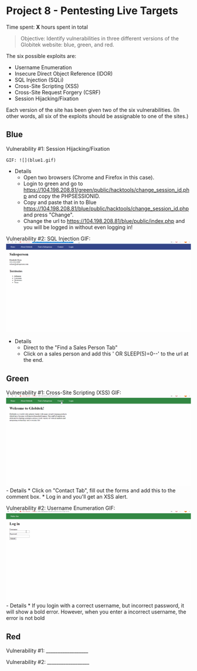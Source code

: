 # Project 8 - Pentesting Live Targets

Time spent: **X** hours spent in total

> Objective: Identify vulnerabilities in three different versions of the Globitek website: blue, green, and red.

The six possible exploits are:
* Username Enumeration
* Insecure Direct Object Reference (IDOR)
* SQL Injection (SQLi)
* Cross-Site Scripting (XSS)
* Cross-Site Request Forgery (CSRF)
* Session Hijacking/Fixation

Each version of the site has been given two of the six vulnerabilities. (In other words, all six of the exploits should be assignable to one of the sites.)

## Blue

Vulnerability #1: Session Hijacking/Fixation

    GIF: ![](blue1.gif)
  - Details
    * Open two browsers (Chrome and Firefox in this case).
    * Login to green and go to https://104.198.208.81/green/public/hacktools/change_session_id.php and copy the PHPSESSIONID.
    * Copy and paste that in to Blue https://104.198.208.81/blue/public/hacktools/change_session_id.php and press "Change".
    * Change the url to https://104.198.208.81/blue/public/index.php and you will be logged in without even logging in!

Vulnerability #2: SQL Injection
  GIF: ![](blue2.gif)
  - Details
    * Direct to the "Find a Sales Person Tab"
    * Click on a sales person and add this ' OR SLEEP(5)=0--' to the url at the end. 


## Green

Vulnerability #1: Cross-Site Scripting (XSS)
    GIF: ![](green1.gif)
    - Details
        * Click on "Contact Tab", fill out the forms and add this <script>alert('XSS ALERT');</script> to the comment box.
        * Log in and you'll get an XSS alert.
        
Vulnerability #2: Username Enumeration
    GIF: ![](green2.gif)
    - Details 
        * If you login with a correct username, but incorrect password, it will show a bold error. However, when you enter a incorrect             username, the error is not bold

## Red

Vulnerability #1: __________________

Vulnerability #2: __________________
